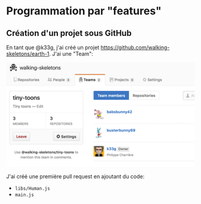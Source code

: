 # Programmation par "features"



## Création d'un projet sous GitHub

En tant que @k33g, j'ai créé un projet https://github.com/walking-skeletons/earth-1. J'ai une "Team":

![team](pics/1-team.png)

J'ai créé une première pull request en ajoutant du code:

- `libs/Human.js`
- `main.js`

